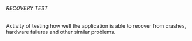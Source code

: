 ###### RECOVERY TEST
Activity of testing how well the application is able to recover from crashes, hardware failures and other similar problems.
